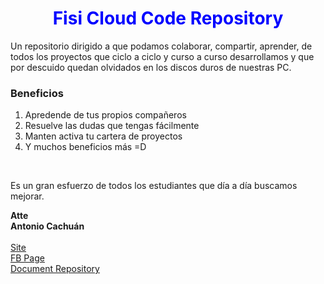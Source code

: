 <h1 style="color:blue" align="center">Fisi Cloud Code Repository</h1>

<p>Un repositorio dirigido a que podamos colaborar, compartir, aprender,
de todos los proyectos que ciclo a ciclo y curso a curso desarrollamos
y que por descuido quedan olvidados en los discos duros de nuestras
PC.</p>

<h3>Beneficios</h3>
<ol>
  <li>Apredende de tus propios compañeros</li>
  <li>Resuelve las dudas que tengas fácilmente</li>
  <li>Manten activa tu cartera de proyectos</li>
  <li>Y muchos beneficios más =D</li>
</ol>

</br>
<p>
Es un gran esfuerzo de todos los estudiantes que día a día buscamos
mejorar.
</p>

<strong>Atte</strong>
<br>
<strong>Antonio Cachuán</strong>
<br>
<br>
<a href="goo.gl/QIy0mj">Site</a><br>
<a href="https://www.facebook.com/fisicloud?ref=hl">FB Page</a><br>
<a href="box.com/fisicloud">Document Repository</a>

